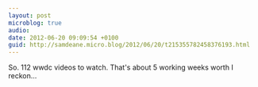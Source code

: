 ```yaml
---
layout: post
microblog: true
audio: 
date: 2012-06-20 09:09:54 +0100
guid: http://samdeane.micro.blog/2012/06/20/t215355782458376193.html
---
```

So. 112 wwdc videos to watch. That's about 5 working weeks worth I reckon...
